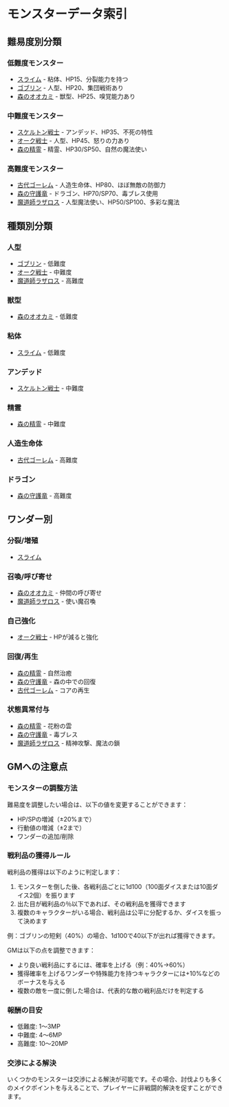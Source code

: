 # モンスターデータ索引

## 難易度別分類

### 低難度モンスター
- [スライム](./01_低難度モンスター.md#スライム) - 粘体、HP15、分裂能力を持つ
- [ゴブリン](./01_低難度モンスター.md#ゴブリン) - 人型、HP20、集団戦術あり
- [森のオオカミ](./01_低難度モンスター.md#森のオオカミ) - 獣型、HP25、嗅覚能力あり

### 中難度モンスター
- [スケルトン戦士](./02_中難度モンスター.md#スケルトン戦士) - アンデッド、HP35、不死の特性
- [オーク戦士](./02_中難度モンスター.md#オーク戦士) - 人型、HP45、怒りの力あり
- [森の精霊](./02_中難度モンスター.md#森の精霊) - 精霊、HP30/SP50、自然の魔法使い

### 高難度モンスター
- [古代ゴーレム](./03_高難度モンスター.md#古代ゴーレム) - 人造生命体、HP80、ほぼ無敵の防御力
- [森の守護竜](./03_高難度モンスター.md#森の守護竜) - ドラゴン、HP70/SP70、毒ブレス使用
- [魔道師ラザロス](./03_高難度モンスター.md#魔道師ラザロス) - 人型魔法使い、HP50/SP100、多彩な魔法

## 種類別分類

### 人型
- [ゴブリン](./01_低難度モンスター.md#ゴブリン) - 低難度
- [オーク戦士](./02_中難度モンスター.md#オーク戦士) - 中難度
- [魔道師ラザロス](./03_高難度モンスター.md#魔道師ラザロス) - 高難度

### 獣型
- [森のオオカミ](./01_低難度モンスター.md#森のオオカミ) - 低難度

### 粘体
- [スライム](./01_低難度モンスター.md#スライム) - 低難度

### アンデッド
- [スケルトン戦士](./02_中難度モンスター.md#スケルトン戦士) - 中難度

### 精霊
- [森の精霊](./02_中難度モンスター.md#森の精霊) - 中難度

### 人造生命体
- [古代ゴーレム](./03_高難度モンスター.md#古代ゴーレム) - 高難度

### ドラゴン
- [森の守護竜](./03_高難度モンスター.md#森の守護竜) - 高難度

## ワンダー別

### 分裂/増殖
- [スライム](./01_低難度モンスター.md#スライム)

### 召喚/呼び寄せ
- [森のオオカミ](./01_低難度モンスター.md#森のオオカミ) - 仲間の呼び寄せ
- [魔道師ラザロス](./03_高難度モンスター.md#魔道師ラザロス) - 使い魔召喚

### 自己強化
- [オーク戦士](./02_中難度モンスター.md#オーク戦士) - HPが減ると強化

### 回復/再生
- [森の精霊](./02_中難度モンスター.md#森の精霊) - 自然治癒
- [森の守護竜](./03_高難度モンスター.md#森の守護竜) - 森の中での回復
- [古代ゴーレム](./03_高難度モンスター.md#古代ゴーレム) - コアの再生

### 状態異常付与
- [森の精霊](./02_中難度モンスター.md#森の精霊) - 花粉の雲
- [森の守護竜](./03_高難度モンスター.md#森の守護竜) - 毒ブレス
- [魔道師ラザロス](./03_高難度モンスター.md#魔道師ラザロス) - 精神攻撃、魔法の鎖

## GMへの注意点

### モンスターの調整方法
難易度を調整したい場合は、以下の値を変更することができます：
- HP/SPの増減（±20%まで）
- 行動値の増減（±2まで）
- ワンダーの追加/削除

### 戦利品の獲得ルール
戦利品の獲得は以下のように判定します：
1. モンスターを倒した後、各戦利品ごとに1d100（100面ダイスまたは10面ダイス2個）を振ります
2. 出た目が戦利品の％以下であれば、その戦利品を獲得できます
3. 複数のキャラクターがいる場合、戦利品は公平に分配するか、ダイスを振って決めます

例：ゴブリンの短剣（40%）の場合、1d100で40以下が出れば獲得できます。

GMは以下の点を調整できます：
- より良い戦利品にするには、確率を上げる（例：40%→60%）
- 獲得確率を上げるワンダーや特殊能力を持つキャラクターには+10%などのボーナスを与える
- 複数の敵を一度に倒した場合は、代表的な敵の戦利品だけを判定する

### 報酬の目安
- 低難度: 1〜3MP
- 中難度: 4〜6MP
- 高難度: 10〜20MP

### 交渉による解決
いくつかのモンスターは交渉による解決が可能です。その場合、討伐よりも多くのメイクポイントを与えることで、プレイヤーに非戦闘的解決を促すことができます。 